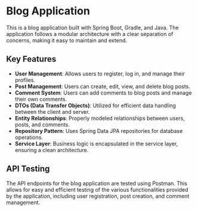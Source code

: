 # Blog Application

This is a blog application built with Spring Boot, Gradle, and Java. The application follows a modular architecture with a clear separation of concerns, making it easy to maintain and extend.

## Key Features

- **User Management**: Allows users to register, log in, and manage their profiles.
- **Post Management**: Users can create, edit, view, and delete blog posts.
- **Comment System**: Users can add comments to blog posts and manage their own comments.
- **DTOs (Data Transfer Objects)**: Utilized for efficient data handling between the client and server.
- **Entity Relationships**: Properly modeled relationships between users, posts, and comments.
- **Repository Pattern**: Uses Spring Data JPA repositories for database operations.
- **Service Layer**: Business logic is encapsulated in the service layer, ensuring a clean architecture.


## API Testing

The API endpoints for the blog application are tested using Postman. This allows for easy and efficient testing of the various functionalities provided by the application, including user registration, post creation, and comment management.
